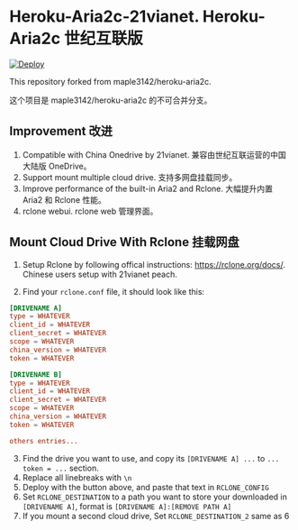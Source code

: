 # Heroku-Aria2c-21vianet. Heroku-Aria2c 世纪互联版
[![Deploy](https://www.herokucdn.com/deploy/button.svg)](https://heroku.com/deploy)

This repository forked from maple3142/heroku-aria2c.

这个项目是 maple3142/heroku-aria2c 的不可合并分支。
 
## Improvement 改进

1. Compatible with China Onedrive by 21vianet. 兼容由世纪互联运营的中国大陆版 OneDrive。
2. Support mount multiple cloud drive. 支持多网盘挂载同步。
3. Improve performance of the built-in Aria2 and Rclone. 大幅提升内置 Aria2 和 Rclone 性能。
4. rclone webui. rclone web 管理界面。

## Mount Cloud Drive With Rclone 挂载网盘

1. Setup Rclone by following offical instructions: https://rclone.org/docs/. Chinese users setup with 21vianet peach.

2. Find your `rclone.conf` file, it should look like this:

```conf
[DRIVENAME A]
type = WHATEVER
client_id = WHATEVER
client_secret = WHATEVER
scope = WHATEVER
china_version = WHATEVER
token = WHATEVER

[DRIVENAME B]
type = WHATEVER
client_id = WHATEVER
client_secret = WHATEVER
scope = WHATEVER
china_version = WHATEVER
token = WHATEVER

others entries...
```

3. Find the drive you want to use, and copy its `[DRIVENAME A] ...` to  `... token = ...` section.
4. Replace all linebreaks with `\n`
5. Deploy with the button above, and paste that text in `RCLONE_CONFIG`
6. Set `RCLONE_DESTINATION` to a path you want to store your downloaded in `[DRIVENAME A]`, format is `[DRIVENAME A]:[REMOVE PATH A]`
7. If you mount a second cloud drive, Set `RCLONE_DESTINATION_2` same as 6
